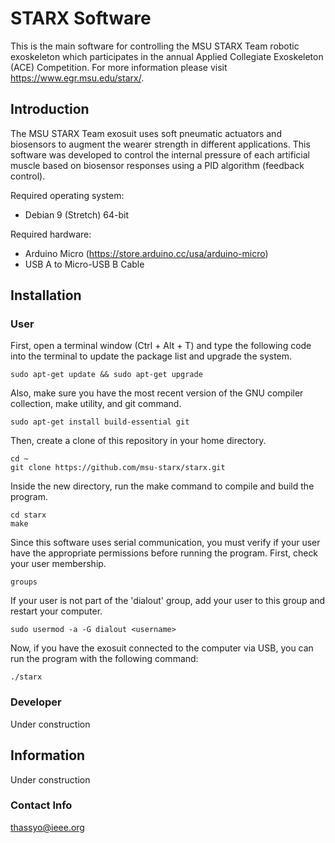 # STARX Software

This is the main software for controlling the MSU STARX Team robotic exoskeleton which participates in the annual Applied Collegiate Exoskeleton (ACE) Competition. For more information please visit https://www.egr.msu.edu/starx/.

## Introduction

The MSU STARX Team exosuit uses soft pneumatic actuators and biosensors to augment the wearer strength in different applications. This software was developed to control the internal pressure of each artificial muscle based on biosensor responses using a PID algorithm (feedback control).

Required operating system:

* Debian 9 (Stretch) 64-bit

Required hardware:

* Arduino Micro (https://store.arduino.cc/usa/arduino-micro)
* USB A to Micro-USB B Cable

## Installation

### User

First, open a terminal window (Ctrl + Alt + T) and type the following code into the terminal to update the package list and upgrade the system.

```
sudo apt-get update && sudo apt-get upgrade
```

Also, make sure you have the most recent version of the GNU compiler collection, make utility, and git command.

```
sudo apt-get install build-essential git
```

Then, create a clone of this repository in your home directory.

```
cd ~
git clone https://github.com/msu-starx/starx.git
```

Inside the new directory, run the make command to compile and build the program.

```
cd starx
make
```

Since this software uses serial communication, you must verify if your user have the appropriate permissions before running the program. First, check your user membership.

```
groups
```

If your user is not part of the 'dialout' group, add your user to this group and restart your computer.

```
sudo usermod -a -G dialout <username>
```

Now, if you have the exosuit connected to the computer via USB, you can run the program with the following command:

```
./starx
```

### Developer

Under construction

## Information

Under construction

### Contact Info

thassyo@ieee.org
